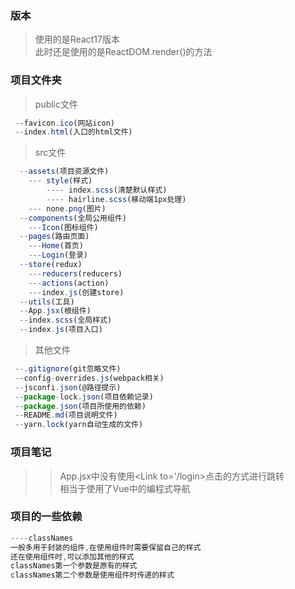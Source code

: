 ### 版本
>使用的是React17版本  
>此时还是使用的是ReactDOM.render()的方法
### 项目文件夹
>public文件
```javascript
 --favicon.ico(网站icon)
 --index.html(入口的html文件)
```
>src文件
```javascript 
  --assets(项目资源文件)
    --- style(样式)
        ---- index.scss(清楚默认样式)
        ---- hairline.scss(移动端1px处理)
    --- none.png(图片)
  --components(全局公用组件)
    ---Icon(图标组件)
  --pages(路由页面)
    ---Home(首页)
    ---Login(登录)
  --store(redux)
    ---reducers(reducers)
    ---actions(action)
    ---index.js(创建store)
  --utils(工具)
  --App.jsx(根组件)
  --index.scss(全局样式)
  --index.js(项目入口)
```
>其他文件
```javascript
 --.gitignore(git忽略文件)
 --config-overrides.js(webpack相关)
 --jsconfi.json(@路径提示)
 --package-lock.json(项目依赖记录)
 --package.json(项目所使用的依赖)
 --README.md(项目说明文件)
 --yarn.lock(yarn自动生成的文件)
```
### 项目笔记
>>App.jsx中没有使用<Link to='/login></Link>点击的方式进行跳转  
>>相当于使用了Vue中的编程式导航
### 项目的一些依赖
```javascript
----classNames
一般多用于封装的组件,在使用组件时需要保留自己的样式  
还在使用组件时,可以添加其他的样式
classNames第一个参数是原有的样式  
classNames第二个参数是使用组件时传递的样式
```